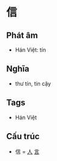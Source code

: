 # 信

## Phát âm
* Hán Việt: tín

## Nghĩa
* thư tín, tin cậy

## Tags
* Hán Việt

## Cấu trúc
* 信 = [人](人.md) [言](言.md)

<script>window.HANZI_FIELD='信';</script>